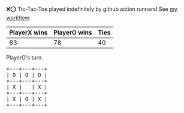 :x::o: Tic-Tac-Toe played indefinitely by github action runners! See [my workflow](.github/workflows/play.yaml).

|PlayerX wins|PlayerO wins|Ties|
|-|-|-|
|83|78|40|

PlayerO's turn.

<pre>
+---+---+---+
| O | O | O |
+---+---+---+
| X |   | X |
+---+---+---+
| X | O | X |
+---+---+---+
</pre>
